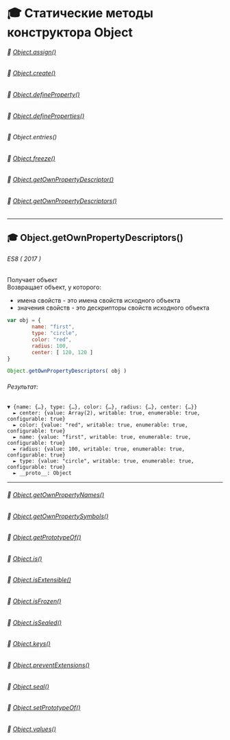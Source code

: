 # :mortar_board: Статические методы конструктора  Object
###### :radio_button: <a href="Object.assign">Object.assign()</a>
###### :radio_button: <a href="">Object.create()</a>
###### :radio_button: <a href="Object.defineProperty">Object.defineProperty()</a>
###### :radio_button: <a href="Object.defineProperties">Object.defineProperties()</a>
###### :radio_button: <a href="Object.entries"></a>Object.entries()
###### :radio_button: <a href="">Object.freeze()</a>
###### :radio_button: <a href="Object.getOwnPropertyDescriptor">Object.getOwnPropertyDescriptor()</a>
###### :radio_button: <a href="Object.getOwnPropertyDescriptors">Object.getOwnPropertyDescriptors()</a>
***
## :mortar_board: Object.getOwnPropertyDescriptors()
###### ES8 ( 2017 )
Получает объект<br/>
Возвращает объект, у которого:<br/>
*    имена свойств - это имена свойств исходного объекта<br/>
*    значения свойств - это дескрипторы свойств исходного объекта<br/>
```javascript
var obj = {
        name: "first",
        type: "circle",
        color: "red",
        radius: 100,
        center: [ 120, 120 ]
}

Object.getOwnPropertyDescriptors( obj )
```
###### Результат:
```console
▼ {name: {…}, type: {…}, color: {…}, radius: {…}, center: {…}}
  ► center: {value: Array(2), writable: true, enumerable: true, configurable: true}
  ► color: {value: "red", writable: true, enumerable: true, configurable: true}
  ► name: {value: "first", writable: true, enumerable: true, configurable: true}
  ► radius: {value: 100, writable: true, enumerable: true, configurable: true}
  ► type: {value: "circle", writable: true, enumerable: true, configurable: true}
  ► __proto__: Object
```
***
###### :radio_button: <a href="Object.getOwnPropertyNames">Object.getOwnPropertyNames()</a>
###### :radio_button: <a href="">Object.getOwnPropertySymbols()</a>
###### :radio_button: <a href="">Object.getPrototypeOf()</a>
###### :radio_button: <a href="">Object.is()</a>
###### :radio_button: <a href="">Object.isExtensible()</a>
###### :radio_button: <a href="">Object.isFrozen()</a>
###### :radio_button: <a href="">Object.isSealed()</a>
###### :radio_button: <a href="Object.keys">Object.keys()</a>
###### :radio_button: <a href="">Object.preventExtensions()</a>
###### :radio_button: <a href="">Object.seal()</a>
###### :radio_button: <a href="">Object.setPrototypeOf()</a>
###### :radio_button: <a href="Object.values">Object.values()</a>